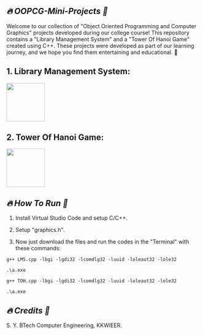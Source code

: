 ## *🔥 OOPCG-Mini-Projects 🎴*



Welcome to our collection of "Object Oriented Programming and Computer Graphics" projects developed during our college course! This repository contains a "Library Management System" and a "Tower Of Hanoi Game" created using C++. These projects were developed as part of our learning journey, and we hope you find them entertaining and educational. 🚀


## 1. Library Management System:

<a href="https://github.com/Hrishikesh-Gavai/OOPCG-Mini-Projects/blob/main/OOPCG-Mini-Project/LMS.cpp">
    <img src="https://github.com/user-attachments/assets/e3109919-8a5d-4e96-8b63-f4557d4bae8d" width="100" height="100">
</a>


## 2. Tower Of Hanoi Game:

<a href="https://github.com/Hrishikesh-Gavai/OOPCG-Mini-Projects/blob/main/OOPCG-Mini-Project/TOH.cpp">
    <img src="https://github.com/user-attachments/assets/e598ad91-6a2d-42ae-93e6-9654bc7f80f1" width="100" height="100">
</a>


## *🔥 How To Run 🎴*

1. Install Virtual Studio Code and setup C/C++.

2. Setup "graphics.h".

3. Now just download the files and run the codes in the "Terminal" with these commands:

```
g++ LMS.cpp -lbgi -lgdi32 -lcomdlg32 -luuid -loleaut32 -lole32
```

```
.\a.exe
```

```
g++ TOH.cpp -lbgi -lgdi32 -lcomdlg32 -luuid -loleaut32 -lole32
```

```
.\a.exe
```

## *🔥 Credits 🎴*


S. Y. BTech Computer Engineering, KKWIEER.
